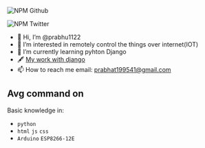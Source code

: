 ![NPM Github](https://img.shields.io/github/followers/prabhu1122?color=orange&logo=github&logoColor=white&style=plastic)

![NPM Twitter](https://img.shields.io/twitter/follow/Prabhat84684469?color=blue&label=Follow&logo=twitter&style=plastic)
- 👋 Hi, I’m @prabhu1122
- 👀 I’m interested in remotely control the things over internet(IOT)
- 🌱 I’m currently learning pyhton Django
- 🖋️ [My work with django](https://github.com/prabhu1122/School_Management_Project) 
- 📫 How to reach me email: prabhat199541@gmail.com
## Avg command on
Basic knowledge in:
* `python`
* `html` `js` `css`
* `Arduino` `ESP8266-12E`

<!---
prabhu1122/prabhu1122
You can click the Preview link to take a look at your changes.
--->
